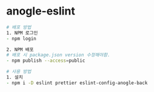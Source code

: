 # anogle-eslint

```zsh
# 배포 방법
1. NPM 로그인
- npm login

2. NPM 배포
# 배포 시 package.json version 수정해야함.
- npm publish --access=public
```

```zsh
# 사용 방법
1. 설치
- npm i -D eslint prettier eslint-config-anogle-back
```
